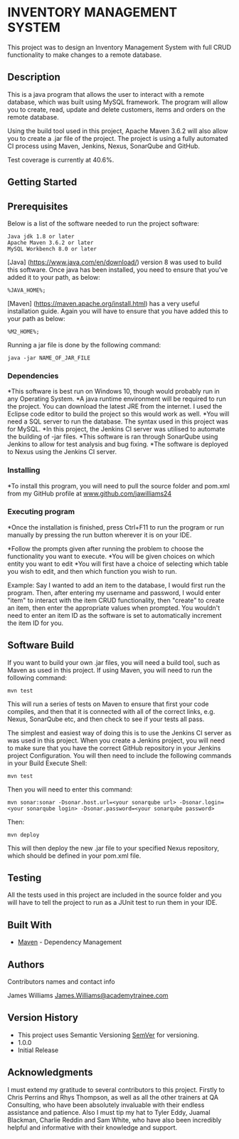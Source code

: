 # INVENTORY MANAGEMENT SYSTEM

This project was to design an Inventory Management System with full CRUD functionality to make changes to a remote database.

## Description

This is a java program that allows the user to interact with a remote database, which was built using MySQL framework. The program will allow you to create, read, update and delete customers, items and orders on the remote database. 

Using the build tool used in this project, Apache Maven 3.6.2 will also allow you to create a .jar file of the project. The project is using a fully automated CI process using Maven, Jenkins, Nexus, SonarQube and GitHub.

Test coverage is currently at 40.6%.

## Getting Started

## Prerequisites

Below is a list of the software needed to run the project software:

```
Java jdk 1.8 or later
Apache Maven 3.6.2 or later
MySQL Workbench 8.0 or later
```

[Java] (https://www.java.com/en/download/) version 8 was used to build this software.
Once java has been installed, you need to ensure that you've added it to your path, as below:

```
%JAVA_HOME%;
```

[Maven] (https://maven.apache.org/install.html) has a very useful installation guide. Again you will have to ensure that you have added this to your path as below:

```
%M2_HOME%;
```

Running a jar file is done by the following command:

```
java -jar NAME_OF_JAR_FILE
```

### Dependencies

*This software is best run on Windows 10, though would probably run in any Operating System.
*A java runtime environment will be required to run the project. You can download the latest JRE from the internet. I used the Eclipse code editor to build the project so this would work as well.
*You will need a SQL server to run the database. The syntax used in this project was for MySQL.
*In this project, the Jenkins CI server was utilised to automate the building of -jar files.
*This software is ran through SonarQube using Jenkins to allow for test analysis and bug fixing.
*The software is deployed to Nexus using the Jenkins CI server.

### Installing

*To install this program, you will need to pull the source folder and pom.xml from my GitHub profile at www.github.com/jawilliams24

### Executing program

*Once the installation is finished, press Ctrl+F11 to run the program or run manually by pressing the run button wherever it is on your IDE.

*Follow the prompts given after running the problem to choose the functionality you want to execute.
*You will be given choices on which entity you want to edit
*You will first have a choice of selecting which table you wish to edit, and then which function you wish to run.

Example:
Say I wanted to add an item to the database, I would first run the program. Then, after entering my username and password, I would enter "item" to interact with the item CRUD functionality, then "create" to create an item, then enter the appropriate values when prompted. 
You wouldn't need to enter an item ID as the software is set to automatically increment the item ID for you.

## Software Build

If you want to build your own .jar files, you will need a build tool, such as Maven as used in this project.
If using Maven, you will need to run the following command:

```
mvn test
```

This will run a series of tests on Maven to ensure that first your code compiles, and then that it is connected with all of the correct links, e.g. Nexus, SonarQube etc, and then check to see if your tests all pass.

The simplest and easiest way of doing this is to use the Jenkins CI server as was used in this project. When you create a Jenkins project, you will need to make sure that you have the correct GitHub repository in your Jenkins project Configuration.
You will then need to include the following commands in your Build Execute Shell:

```
mvn test
```

Then you will need to enter this command:

```
mvn sonar:sonar -Dsonar.host.url=<your sonarqube url> -Dsonar.login=<your sonarqube login> -Dsonar.password=<your sonarqube password>
```

Then:

```
mvn deploy
```

This will then deploy the new .jar file to your specified Nexus repository, which should be defined in your pom.xml file.

## Testing

All the tests used in this project are included in the source folder and you will have to tell the project to run as a JUnit test to run them in your IDE.

## Built With

* [Maven](https://maven.apache.org/) - Dependency Management


## Authors

Contributors names and contact info

James Williams
James.Williams@academytrainee.com

## Version History

* This project uses Semantic Versioning [SemVer](http://semver.org/) for versioning.
* 1.0.0
* Initial Release

## Acknowledgments

I must extend my gratitude to several contributors to this project. Firstly to Chris Perrins and Rhys Thompson, as well as all the other trainers at QA Consulting, who have been absolutely invaluable with their endless assistance and patience. Also I must tip my hat to Tyler Eddy, Juamal Blackman, Charlie Reddin and Sam White, who have also been incredibly helpful and informative with their knowledge and support.

